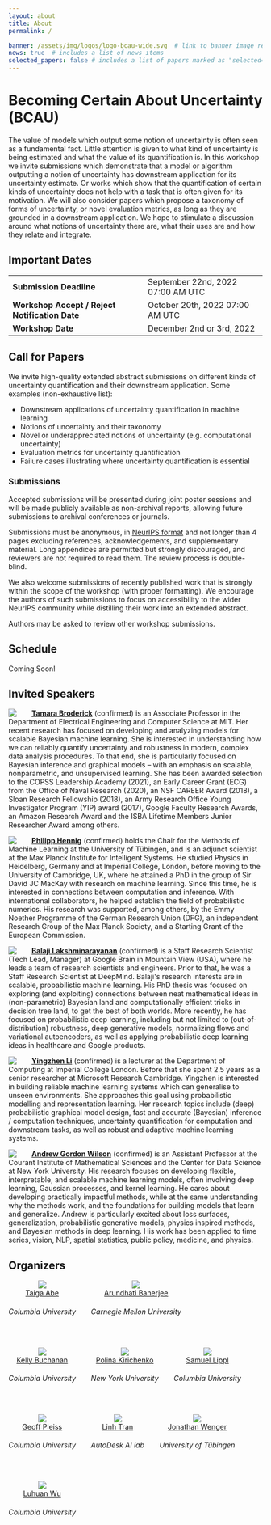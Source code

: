 ```yaml
---
layout: about
title: About
permalink: /

banner: /assets/img/logos/logo-bcau-wide.svg  # link to banner image relative to root
news: true  # includes a list of news items
selected_papers: false # includes a list of papers marked as "selected={true}"
---
```


# Becoming Certain About Uncertainty (BCAU)

The value of models which output some notion of uncertainty is often seen as a fundamental fact. Little attention is given to what kind of uncertainty is being estimated and what the value of its quantification is. In this workshop we invite submissions which demonstrate that a model or algorithm outputting a notion of uncertainty has downstream application for its uncertainty estimate. Or works which show that the quantification of certain kinds of uncertainty does not help with a task that is often given for its motivation. We will also consider papers which propose a taxonomy of forms of uncertainty, or novel evaluation metrics, as long as they are grounded in a downstream application. We hope to stimulate a discussion around what notions of uncertainty there are, what their uses are and how they relate and integrate.


## Important Dates

<div>
<table>
    <tbody>
    <tr>
        <td><b>Submission Deadline</b></td>
        <td>September 22nd, 2022 07:00 AM UTC</td>
    </tr>
    <tr>
        <td><b>Workshop Accept / Reject Notification Date</b></td>
        <td>October 20th, 2022 07:00 AM UTC</td>
    </tr>
    <tr>
        <td><b>Workshop Date</b></td>
        <td>December 2nd or 3rd, 2022</td>
    </tr>
    </tbody>
</table>
</div>

## Call for Papers

We invite high-quality extended abstract submissions on different kinds of uncertainty quantification and their downstream application. Some examples (non-exhaustive list): 

- Downstream applications of uncertainty quantification in machine learning
- Notions of uncertainty and their taxonomy
- Novel or underappreciated notions of uncertainty (e.g. computational uncertainty)
- Evaluation metrics for uncertainty quantification
- Failure cases illustrating where uncertainty quantification is essential

### Submissions

Accepted submissions will be presented during joint poster sessions and will be made publicly available as non-archival reports, allowing future submissions to archival conferences or journals. 

Submissions must be anonymous, in <span style="color:#3a92d6;font-weight:400;"><a href="https://neurips.cc/Conferences/2022/PaperInformation/StyleFiles">NeurIPS format</a></span> and not longer than 4 pages excluding references, acknowledgements, and supplementary material. Long appendices are permitted but strongly discouraged, and reviewers are not required to read them. The review process is double-blind.

We also welcome submissions of recently published work that is strongly within the scope of the workshop (with proper formatting). We encourage the authors of such submissions to focus on accessibility to the wider NeurIPS community while distilling their work into an extended abstract. 

Authors may be asked to review other workshop submissions. 

## Schedule

Coming Soon!

<!-- 
<div>
<p><b>(EST) Morning </b></p>
<ul>
    <li>06:45 : Introduction and opening remarks</li>
    <li>07:00 : Invited Talk 1 - Weinan E - Machine Learning and PDEs</li>
    <li>07:45 : Spotlight Talk 1 - NeurInt-Learning Interpolation by Neural ODEs </li>
    <li>08:00 : Spotlight Talk 2 - Neural ODE Processes: A Short Summary  </li>
    <li>08:15 : Invited Talk 2 - Neha Yadav - Deep learning methods for solving differential equations </li>
    <li>09:00 : Coffee Break</li>
    <li>09:15 : Spotlight Talk 3 - GRAND: Graph Neural Diffusion </li>
    <li>09:30 : Spotlight Talk 4 - Neural Solvers for Fast and Accurate Numerical Optimal Control </li>
    <li>09:45 : Poster Session 1 - <a href="https://eventhosts.gather.town/wR7m2n0AMEhpzwM2/neurips2021reserveSpace8">GatherTown room</a></li>
    <li>10:30 : Invited Talk 3 - Philipp Grohs - The Theory-to-Practice Gap in Deep Learning </li>
    <li>11:15 : Lunch Break                </li>
</ul>
<p><b>(EST) Afternoon </b></p>
<ul>
    <li>13:45 : Spotlight Talk 5 - Deep Reinforcement Learning for Online Control of Stochastic Partial Differential Equations </li>
    <li>14:00 : Spotlight Talk 6 - Statistical Numerical PDE : Fast Rate, Neural Scaling Law and When it’s Optimal </li>
    <li>14:15 : Coffee Break</li>
    <li>14:30 : Poster Session 2 - <a href="https://eventhosts.gather.town/wR7m2n0AMEhpzwM2/neurips2021reserveSpace8">GatherTown room</a></li>
    <li>15:15 : Invited Talk 4 - Anima Anandkumar - Neural operator: A new paradigm for learning PDEs </li>
    <li>16:00 : Spotlight Talk 7 - HyperPINN: Learning parameterized differential equations with physics-informed hypernetworks  </li>
    <li>16:15 : Spotlight Talk 8 - Learning Implicit PDE Integration with Linear Implicit Layers </li>
</ul>
<p><b>(EST) Night </b></p>
<ul>
    <li>23:00 : Panel discussion - Solving Differential Equations with Deep Learning: State of the Art and Future Directions     </li>
    <li>24:00 : Final Remarks</li>
</ul>
</div> 
-->


## Invited Speakers


<div class="row">
  <div class="col-md-12">
    <img class="speaker-pic" style="float:left;margin-right:30px;" src="{{ "/assets/img/people/tamara_broderick.jpg" | prepend:site.baseurl }}">
    <p><a href="https://tamarabroderick.com/"><b>Tamara Broderick</b></a>
    (confirmed) is an Associate Professor in the Department of Electrical Engineering and Computer Science at MIT. Her recent research has focused on developing and analyzing models for scalable Bayesian machine learning. She is interested in understanding how we can reliably quantify uncertainty and robustness in modern, complex data analysis procedures. To that end, she is particularly focused on Bayesian inference and graphical models – with an emphasis on scalable, nonparametric, and unsupervised learning. She has been awarded selection to the COPSS Leadership Academy (2021), an Early Career Grant (ECG) from the Office of Naval Research (2020), an NSF CAREER Award (2018), a Sloan Research Fellowship (2018), an Army Research Office Young Investigator Program (YIP) award (2017), Google Faculty Research Awards, an Amazon Research Award and the ISBA Lifetime Members Junior Researcher Award among others.</p>
  </div>
</div>

<div class="row">
  <div class="col-md-12">
    <img class="speaker-pic" style="float:left;margin-right:30px;" src="{{ "/assets/img/people/philipp_hennig.jpg" | prepend:site.baseurl }}">
    <p><a href="https://uni-tuebingen.de/de/134782"><b>Philipp Hennig</b></a>
    (confirmed) holds the Chair for the Methods of Machine Learning at the University of Tübingen, and is an adjunct scientist at the Max Planck Institute for Intelligent Systems. He studied Physics in Heidelberg, Germany and at Imperial College, London, before moving to the University of Cambridge, UK, where he attained a PhD in the group of Sir David JC MacKay with research on machine learning. Since this time, he is interested in connections between computation and inference. With international collaborators, he helped establish the field of probabilistic numerics. His research was supported, among others, by the Emmy Noether Programme of the German Research Union (DFG), an independent Research Group of the Max Planck Society, and a Starting Grant of the European Commission. 
    <!-- Hennig is co-speaker of the Cyber Valley Initiative (with Michael Black and Thomas Kropf); Co-Director of the ELLIS Program on Theory, Algorithms and Computations of Modern Learning Systems (with Francis Bach and Lorenzo Rosasco), and Member of the Center of Excellence for Machine Learning in Science. He is a Co-PI of the IMPRS for Intelligent Systems and the Competence Center for Machine Learning in Tübingen. In 2019, he received the annual Award for Excellence in Teaching of the Union of CS Students. -->
    </p>
  </div>
</div>

<div class="row">
  <div class="col-md-12">
    <img class="speaker-pic" style="float:left;margin-right:30px;" src="{{ "/assets/img/people/balaji_lakshminarayanan.jpg" | prepend:site.baseurl }}">
    <p><a href="http://www.gatsby.ucl.ac.uk/~balaji/"><b>Balaji Lakshminarayanan</b></a>
    (confirmed) is a Staff Research Scientist (Tech Lead, Manager) at Google Brain in Mountain View (USA), where he leads a team of research scientists and engineers. Prior to that, he was a Staff Research Scientist at DeepMind. Balaji's research interests are in scalable, probabilistic machine learning. His PhD thesis was focused on exploring (and exploiting) connections between neat mathematical ideas in (non-parametric) Bayesian land and computationally efficient tricks in decision tree land, to get the best of both worlds. More recently, he has focused on probabilistic deep learning, including but not limited to (out-of-distribution) robustness, deep generative models, normalizing flows and variational autoencoders, as well as applying probabilistic deep learning ideas in healthcare and Google products.
    </p>
  </div>
</div>

<div class="row">
  <div class="col-md-12">
    <img class="speaker-pic" style="float:left;margin-right:30px;" src="{{ "/assets/img/people/yingzhen_li.jpg" | prepend:site.baseurl }}">
    <p><a href="http://yingzhenli.net/home/en/"><b>Yingzhen Li</b></a>
    (confirmed) is a lecturer at the Department of Computing at Imperial College London. Before that she spent 2.5 years as a senior researcher at Microsoft Research Cambridge. Yingzhen is interested in building reliable machine learning systems which can generalise to unseen environments. She approaches this goal using probabilistic modelling and representation learning. Her research topics include (deep) probabilistic graphical model design, fast and accurate (Bayesian) inference / computation techniques, uncertainty quantification for computation and downstream tasks, as well as robust and adaptive machine learning systems.
    </p>
  </div>
</div>

<div class="row">
  <div class="col-md-12">
    <img class="speaker-pic" style="float:left;margin-right:30px;" src="{{ "/assets/img/people/andrew_gordon_wilson.jpg" | prepend:site.baseurl }}">
    <p><a href="https://cims.nyu.edu/~andrewgw/"><b>Andrew Gordon Wilson</b></a>
    (confirmed) is an Assistant Professor at the Courant Institute of Mathematical Sciences and the Center for Data Science at New York University. His research focuses on developing flexible, interpretable, and scalable machine learning models, often involving deep learning, Gaussian processes, and kernel learning. He cares about developing practically impactful methods, while at the same understanding why the methods work, and the foundations for building models that learn and generalize. Andrew is particularly excited about loss surfaces, generalization, probabilistic generative models, physics inspired methods, and Bayesian methods in deep learning. His work has been applied to time series, vision, NLP, spatial statistics, public policy, medicine, and physics.
    </p>
  </div>
</div>


## Organizers

<div class="organizers" style="  display: flex;  flex-wrap: wrap;  text-align: center;  gap: 30px;">

   <div class="col-xs-3">
    <a href="https://scholar.google.com/citations?user=zQsc0mcAAAAJ&hl=en">
      <img class="people-pic" src="{{ "/assets/img/people/taiga_abe.jpg" | prepend:site.baseurl }}">
    </a>
    <div class="people-name">
      <a href="https://scholar.google.com/citations?user=zQsc0mcAAAAJ&hl=en">Taiga Abe</a>
      <h6>Columbia University</h6>
    </div>
  </div>

 <div class="col-xs-3">
    <a href="https://banerjee-arundhati.github.io/">
      <img class="people-pic" src="{{ "/assets/img/people/arundhati_banerjee.png" | prepend:site.baseurl }}">
    </a>
    <div class="people-name">
      <a href="https://banerjee-arundhati.github.io/">Arundhati Banerjee</a>
      <h6>Carnegie Mellon University</h6>
    </div>
  </div>

 <div class="col-xs-3">
    <a href="https://www.ekbuchanan.com/">
      <img class="people-pic" src="{{ "/assets/img/people/kelly_buchanan.png" | prepend:site.baseurl }}">
    </a>
    <div class="people-name">
      <a href="https://www.ekbuchanan.com/">Kelly Buchanan</a>
      <h6>Columbia University</h6>
    </div>
  </div>

 <div class="col-xs-3">
    <a href="https://polkirichenko.github.io/">
      <img class="people-pic" src="{{ "/assets/img/people/polina_kirichenko.jpg" | prepend:site.baseurl }}">
    </a>
    <div class="people-name">
      <a href="https://polkirichenko.github.io/">Polina Kirichenko</a>
      <h6>New York University</h6>
    </div>
  </div>

 <div class="col-xs-3">
    <a href="https://sflippl.github.io/">
      <img class="people-pic" src="{{ "/assets/img/people/samuel_lippl.jpg" | prepend:site.baseurl }}">
    </a>
    <div class="people-name">
      <a href="https://sflippl.github.io/">Samuel Lippl</a>
      <h6>Columbia University</h6>
    </div>
  </div>

 <div class="col-xs-3">
    <a href="https://geoffpleiss.com/">
      <img class="people-pic" src="{{ "/assets/img/people/geoff_pleiss.jpg" | prepend:site.baseurl }}">
    </a>
    <div class="people-name">
      <a href="https://geoffpleiss.com/">Geoff Pleiss</a>
      <h6>Columbia University</h6>
    </div>
  </div>

 <div class="col-xs-3">
    <a href="https://www.linht.com/">
      <img class="people-pic" src="{{ "/assets/img/people/linh_tran.png" | prepend:site.baseurl }}">
    </a>
    <div class="people-name">
      <a href="https://www.linht.com/">Linh Tran</a>
      <h6>AutoDesk AI lab</h6>
    </div>
  </div>

   <div class="col-xs-3">
    <a href="https://jonathanwenger.netlify.app/">
      <img class="people-pic" src="{{ "/assets/img/people/jonathan_wenger.jpg" | prepend:site.baseurl }}">
    </a>
    <div class="people-name">
      <a href="https://jonathanwenger.netlify.app/">Jonathan Wenger</a>
      <h6>University of Tübingen</h6>
    </div>
  </div>

   <div class="col-xs-3">
    <a href="https://luhuanwu.github.io/">
      <img class="people-pic" src="{{ "/assets/img/people/luhuan_wu.jpg" | prepend:site.baseurl }}">
    </a>
    <div class="people-name">
      <a href="https://luhuanwu.github.io/">Luhuan Wu</a>
      <h6>Columbia University</h6>
    </div>
  </div>

</div>